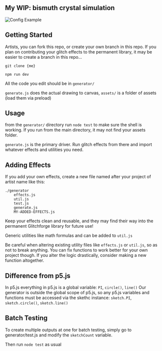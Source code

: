

## My WIP: bismuth crystal simulation

![Config Example](./generator/effects/config1_example.gif)


## Getting Started

Artists, you can fork this repo, or create your own branch in this repo. If you plan on contributing your glitch effects to the permanent library, it may be easier to create a branch in this repo... 

``git clone {me}``

```npm run dev```

All the code you edit should be in `generator/`

`generate.js` does the actual drawing to canvas, `assets/` is a folder of assets (load them via preload)

## Usage

from the `generator/` directory run ```node test``` to make sure the shell is working. If you run from the main directory, it may not find your assets
folder.

`generate.js` is the primary driver. Run glitch effects from there and import whatever effects and utilities you need. 

## Adding Effects

If you add your own effects, create a new file named after your project of artist name like this:
```
./generator
    effects.js
    util.js
    test.js
    generate.js
    MY-ADDED-EFFECTS.js
```

Keep your effects clean and reusable, and they may find their way into the permanent Glitchforge library for future use! 

Generic utilities like math formulas and can be added to `util.js`

Be careful when altering existing utility files like `effects.js` or `util.js`, so as not to break anything. You can fix functions to work better for your own project though. If you alter the logic drastically, consider making a new function altogether. 

## Difference from p5.js

In p5.js everything in p5.js is a global variable: `PI`, `circle()`, `line()`
Our generator is outside the global scope of p5.js, so any p5.js variables
and functions must be accessed via the skethc instance: `sketch.PI`,
`sketch.circle()`, `sketch.line()`

## Batch Testing
To create multiple outputs at one for batch testing, simply go to
generator/test.js and modify the `sketchCount` variable. 

Then run `node test` as usual


